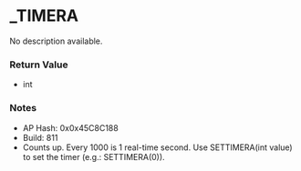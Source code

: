 # _TIMERA

No description available.

### Return Value
* int

### Notes
* AP Hash: 0x0x45C8C188
* Build: 811
* Counts up. Every 1000 is 1 real-time second. Use SETTIMERA(int value) to set the timer (e.g.: SETTIMERA(0)).

